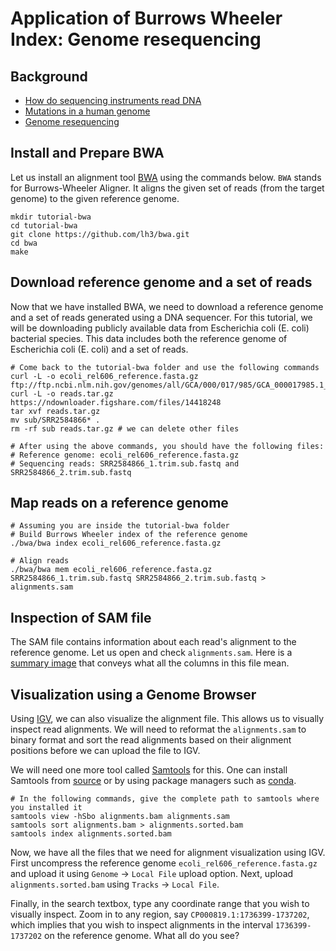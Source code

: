 # Application of Burrows Wheeler Index: Genome resequencing

## Background
- [How do sequencing instruments read DNA](https://nanoporetech.com/platform/technology)
- [Mutations in a human genome](https://www.genome.gov/about-genomics/educational-resources/fact-sheets/human-genomic-variation)
- [Genome resequencing](https://training.galaxyproject.org/training-material/topics/sequence-analysis/images/mapping/mapping.png)

## Install and Prepare BWA
Let us install an alignment tool [BWA](https://github.com/lh3/bwa) using the commands below. `BWA` stands for Burrows-Wheeler Aligner. It aligns the given set of reads (from the target genome) to the given reference genome.
```
mkdir tutorial-bwa
cd tutorial-bwa
git clone https://github.com/lh3/bwa.git
cd bwa
make
```

## Download reference genome and a set of reads
Now that we have installed BWA, we need to download a reference genome and a set of reads generated using a DNA sequencer. For this tutorial, we will be downloading publicly available data from Escherichia coli (E. coli) bacterial species. This data includes both the reference genome of Escherichia coli (E. coli) and a set of reads.

```
# Come back to the tutorial-bwa folder and use the following commands
curl -L -o ecoli_rel606_reference.fasta.gz ftp://ftp.ncbi.nlm.nih.gov/genomes/all/GCA/000/017/985/GCA_000017985.1_ASM1798v1/GCA_000017985.1_ASM1798v1_genomic.fna.gz
curl -L -o reads.tar.gz https://ndownloader.figshare.com/files/14418248
tar xvf reads.tar.gz
mv sub/SRR2584866* .
rm -rf sub reads.tar.gz # we can delete other files

# After using the above commands, you should have the following files:
# Reference genome: ecoli_rel606_reference.fasta.gz
# Sequencing reads: SRR2584866_1.trim.sub.fastq and SRR2584866_2.trim.sub.fastq
```

## Map reads on a reference genome
```
# Assuming you are inside the tutorial-bwa folder
# Build Burrows Wheeler index of the reference genome
./bwa/bwa index ecoli_rel606_reference.fasta.gz

# Align reads
./bwa/bwa mem ecoli_rel606_reference.fasta.gz SRR2584866_1.trim.sub.fastq SRR2584866_2.trim.sub.fastq > alignments.sam
```

## Inspection of SAM file
The SAM file contains information about each read's alignment to the reference genome. Let us open and check `alignments.sam`. Here is a [summary image](https://www.samformat.info/images/sam_format_annotated_example.5108a0cd.jpg) that conveys what all the columns in this file mean. 

## Visualization using a Genome Browser
Using [IGV](https://igv.org), we can also visualize the alignment file. This allows us to visually inspect read alignments. We will need to reformat the `alignments.sam` to binary format and sort the read alignments based on their alignment positions before we can upload the file to IGV.

We will need one more tool called [Samtools](https://anaconda.org/bioconda/samtools) for this. One can install Samtools from [source](https://github.com/samtools/samtools#building-samtools) or by using package managers such as [conda](https://anaconda.org/bioconda/samtools).

```
# In the following commands, give the complete path to samtools where you installed it
samtools view -hSbo alignments.bam alignments.sam
samtools sort alignments.bam > alignments.sorted.bam
samtools index alignments.sorted.bam
```

Now, we have all the files that we need for alignment visualization using IGV. First uncompress the reference genome `ecoli_rel606_reference.fasta.gz` and upload it using `Genome` -> `Local File` upload option. Next, upload `alignments.sorted.bam` using `Tracks` -> `Local File`. 

Finally, in the search textbox, type any coordinate range that you wish to visually inspect. Zoom in to any region, say `CP000819.1:1736399-1737202`, which implies that you wish to inspect alignments in the interval `1736399-1737202` on the reference genome. What all do you see?
